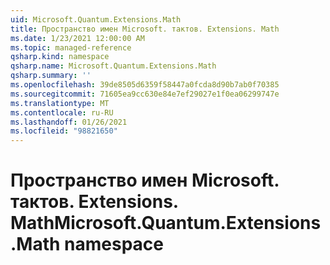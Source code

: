 ```yaml
---
uid: Microsoft.Quantum.Extensions.Math
title: Пространство имен Microsoft. тактов. Extensions. Math
ms.date: 1/23/2021 12:00:00 AM
ms.topic: managed-reference
qsharp.kind: namespace
qsharp.name: Microsoft.Quantum.Extensions.Math
qsharp.summary: ''
ms.openlocfilehash: 39de8505d6359f58447a0fcda8d90b7ab0f70385
ms.sourcegitcommit: 71605ea9cc630e84e7ef29027e1f0ea06299747e
ms.translationtype: MT
ms.contentlocale: ru-RU
ms.lasthandoff: 01/26/2021
ms.locfileid: "98821650"
---
```

# <a name="microsoftquantumextensionsmath-namespace"></a><span data-ttu-id="22843-102">Пространство имен Microsoft. тактов. Extensions. Math</span><span class="sxs-lookup"><span data-stu-id="22843-102">Microsoft.Quantum.Extensions.Math namespace</span></span>



